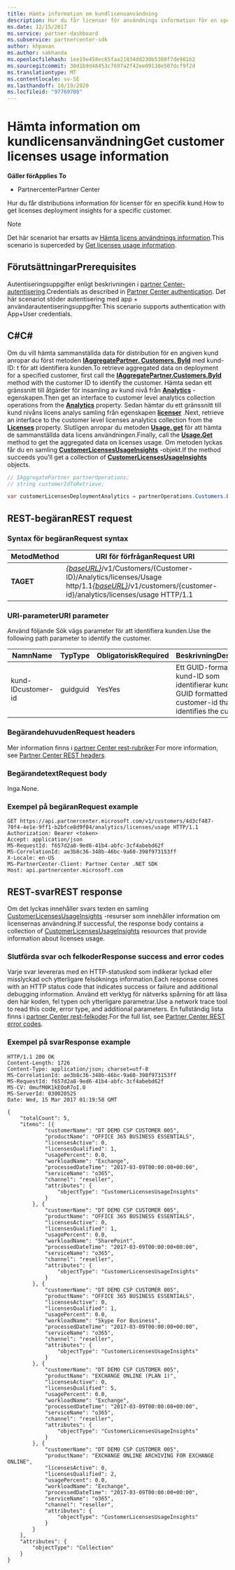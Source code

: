 ```yaml
---
title: Hämta information om kundlicensanvändning
description: Hur du får licenser för användnings information för en specifik kund.
ms.date: 12/15/2017
ms.service: partner-dashboard
ms.subservice: partnercenter-sdk
author: khpavan
ms.author: sakhanda
ms.openlocfilehash: 1ee19e458ec65faa21034dd230b5388f7de981b2
ms.sourcegitcommit: 30d1b9d48453c7697a2f42ee09138e507dcf9f2d
ms.translationtype: MT
ms.contentlocale: sv-SE
ms.lasthandoff: 10/19/2020
ms.locfileid: "97769708"
---
```

# <a name="get-customer-licenses-usage-information"></a><span data-ttu-id="42dc4-103">Hämta information om kundlicensanvändning</span><span class="sxs-lookup"><span data-stu-id="42dc4-103">Get customer licenses usage information</span></span>

<span data-ttu-id="42dc4-104">**Gäller för**</span><span class="sxs-lookup"><span data-stu-id="42dc4-104">**Applies To**</span></span>

- <span data-ttu-id="42dc4-105">Partnercenter</span><span class="sxs-lookup"><span data-stu-id="42dc4-105">Partner Center</span></span>

<span data-ttu-id="42dc4-106">Hur du får distributions information för licenser för en specifik kund.</span><span class="sxs-lookup"><span data-stu-id="42dc4-106">How to get licenses deployment insights for a specific customer.</span></span>

> [!NOTE]
> <span data-ttu-id="42dc4-107">Det här scenariot har ersatts av [Hämta licens användnings information](get-licenses-usage-information.md).</span><span class="sxs-lookup"><span data-stu-id="42dc4-107">This scenario is superceded by [Get licenses usage information](get-licenses-usage-information.md).</span></span>

## <a name="prerequisites"></a><span data-ttu-id="42dc4-108">Förutsättningar</span><span class="sxs-lookup"><span data-stu-id="42dc4-108">Prerequisites</span></span>

<span data-ttu-id="42dc4-109">Autentiseringsuppgifter enligt beskrivningen i [partner Center-autentisering](partner-center-authentication.md).</span><span class="sxs-lookup"><span data-stu-id="42dc4-109">Credentials as described in [Partner Center authentication](partner-center-authentication.md).</span></span> <span data-ttu-id="42dc4-110">Det här scenariot stöder autentisering med app + användarautentiseringsuppgifter.</span><span class="sxs-lookup"><span data-stu-id="42dc4-110">This scenario supports authentication with App+User credentials.</span></span>

## <a name="c"></a><span data-ttu-id="42dc4-111">C\#</span><span class="sxs-lookup"><span data-stu-id="42dc4-111">C\#</span></span>

<span data-ttu-id="42dc4-112">Om du vill hämta sammanställda data för distribution för en angiven kund anropar du först metoden [**IAggregatePartner. Customers. ById**](/dotnet/api/microsoft.store.partnercenter.customers.icustomercollection.byid) med kund-ID: t för att identifiera kunden.</span><span class="sxs-lookup"><span data-stu-id="42dc4-112">To retrieve aggregated data on deployment for a specified customer, first call the [**IAggregatePartner.Customers.ById**](/dotnet/api/microsoft.store.partnercenter.customers.icustomercollection.byid) method with the customer ID to identify the customer.</span></span> <span data-ttu-id="42dc4-113">Hämta sedan ett gränssnitt till åtgärder för insamling av kund nivå från [**Analytics**](/dotnet/api/microsoft.store.partnercenter.customers.icustomer.analytics) -egenskapen.</span><span class="sxs-lookup"><span data-stu-id="42dc4-113">Then get an interface to customer level analytics collection operations from the [**Analytics**](/dotnet/api/microsoft.store.partnercenter.customers.icustomer.analytics) property.</span></span> <span data-ttu-id="42dc4-114">Sedan hämtar du ett gränssnitt till kund nivåns licens analys samling från egenskapen [**licenser**](/dotnet/api/microsoft.store.partnercenter.analytics.icustomeranalyticscollection.licenses) .</span><span class="sxs-lookup"><span data-stu-id="42dc4-114">Next, retrieve an interface to the customer level licenses analytics collection from the [**Licenses**](/dotnet/api/microsoft.store.partnercenter.analytics.icustomeranalyticscollection.licenses) property.</span></span> <span data-ttu-id="42dc4-115">Slutligen anropar du metoden [**Usage. get**](/dotnet/api/microsoft.store.partnercenter.genericoperations.ientireentitycollectionretrievaloperations-2.get) för att hämta de sammanställda data licens användningen.</span><span class="sxs-lookup"><span data-stu-id="42dc4-115">Finally, call the [**Usage.Get**](/dotnet/api/microsoft.store.partnercenter.genericoperations.ientireentitycollectionretrievaloperations-2.get) method to get the aggregated data on licenses usage.</span></span> <span data-ttu-id="42dc4-116">Om metoden lyckas får du en samling [**CustomerLicensesUsageInsights**](/dotnet/api/microsoft.store.partnercenter.models.analytics.customerlicensesusageinsights) -objekt.</span><span class="sxs-lookup"><span data-stu-id="42dc4-116">If the method succeeds you'll get a collection of [**CustomerLicensesUsageInsights**](/dotnet/api/microsoft.store.partnercenter.models.analytics.customerlicensesusageinsights) objects.</span></span>

``` csharp
// IAggregatePartner partnerOperations;
// string customerIdToRetrieve;

var customerLicensesDeploymentAnalytics = partnerOperations.Customers.ById(customerIdToRetrieve).Analytics.Licenses.Usage.Get();
```

## <a name="rest-request"></a><span data-ttu-id="42dc4-117">REST-begäran</span><span class="sxs-lookup"><span data-stu-id="42dc4-117">REST request</span></span>

### <a name="request-syntax"></a><span data-ttu-id="42dc4-118">Syntax för begäran</span><span class="sxs-lookup"><span data-stu-id="42dc4-118">Request syntax</span></span>

| <span data-ttu-id="42dc4-119">Metod</span><span class="sxs-lookup"><span data-stu-id="42dc4-119">Method</span></span>  | <span data-ttu-id="42dc4-120">URI för förfrågan</span><span class="sxs-lookup"><span data-stu-id="42dc4-120">Request URI</span></span>                                                                                              |
|---------|----------------------------------------------------------------------------------------------------------|
| <span data-ttu-id="42dc4-121">**TA**</span><span class="sxs-lookup"><span data-stu-id="42dc4-121">**GET**</span></span> | <span data-ttu-id="42dc4-122">[*{baseURL}*](partner-center-rest-urls.md)/v1/Customers/{Customer-ID}/Analytics/licenses/Usage http/1.1</span><span class="sxs-lookup"><span data-stu-id="42dc4-122">[*{baseURL}*](partner-center-rest-urls.md)/v1/customers/{customer-id}/analytics/licenses/usage HTTP/1.1</span></span> |

### <a name="uri-parameter"></a><span data-ttu-id="42dc4-123">URI-parameter</span><span class="sxs-lookup"><span data-stu-id="42dc4-123">URI parameter</span></span>

<span data-ttu-id="42dc4-124">Använd följande Sök vägs parameter för att identifiera kunden.</span><span class="sxs-lookup"><span data-stu-id="42dc4-124">Use the following path parameter to identify the customer.</span></span>

| <span data-ttu-id="42dc4-125">Namn</span><span class="sxs-lookup"><span data-stu-id="42dc4-125">Name</span></span>        | <span data-ttu-id="42dc4-126">Typ</span><span class="sxs-lookup"><span data-stu-id="42dc4-126">Type</span></span> | <span data-ttu-id="42dc4-127">Obligatorisk</span><span class="sxs-lookup"><span data-stu-id="42dc4-127">Required</span></span> | <span data-ttu-id="42dc4-128">Beskrivning</span><span class="sxs-lookup"><span data-stu-id="42dc4-128">Description</span></span>                                                |
|-------------|------|----------|------------------------------------------------------------|
| <span data-ttu-id="42dc4-129">kund-ID</span><span class="sxs-lookup"><span data-stu-id="42dc4-129">customer-id</span></span> | <span data-ttu-id="42dc4-130">guid</span><span class="sxs-lookup"><span data-stu-id="42dc4-130">guid</span></span> | <span data-ttu-id="42dc4-131">Yes</span><span class="sxs-lookup"><span data-stu-id="42dc4-131">Yes</span></span>      | <span data-ttu-id="42dc4-132">Ett GUID-formaterat kund-ID som identifierar kunden.</span><span class="sxs-lookup"><span data-stu-id="42dc4-132">A GUID formatted customer-id that identifies the customer.</span></span> |

### <a name="request-headers"></a><span data-ttu-id="42dc4-133">Begärandehuvuden</span><span class="sxs-lookup"><span data-stu-id="42dc4-133">Request headers</span></span>

<span data-ttu-id="42dc4-134">Mer information finns i [partner Center rest-rubriker](headers.md).</span><span class="sxs-lookup"><span data-stu-id="42dc4-134">For more information, see [Partner Center REST headers](headers.md).</span></span>

### <a name="request-body"></a><span data-ttu-id="42dc4-135">Begärandetext</span><span class="sxs-lookup"><span data-stu-id="42dc4-135">Request body</span></span>

<span data-ttu-id="42dc4-136">Inga.</span><span class="sxs-lookup"><span data-stu-id="42dc4-136">None.</span></span>

### <a name="request-example"></a><span data-ttu-id="42dc4-137">Exempel på begäran</span><span class="sxs-lookup"><span data-stu-id="42dc4-137">Request example</span></span>

```http
GET https://api.partnercenter.microsoft.com/v1/customers/4d3cf487-70f4-4e1e-9ff1-b2bfce8d9f04/analytics/licenses/usage HTTP/1.1
Authorization: Bearer <token>
Accept: application/json
MS-RequestId: f657d2a8-9ed6-41b4-abfc-3cf4abebd62f
MS-CorrelationId: ae3b8c36-348b-46bc-9a60-398f973153ff
X-Locale: en-US
MS-PartnerCenter-Client: Partner Center .NET SDK
Host: api.partnercenter.microsoft.com
```

## <a name="rest-response"></a><span data-ttu-id="42dc4-138">REST-svar</span><span class="sxs-lookup"><span data-stu-id="42dc4-138">REST response</span></span>

<span data-ttu-id="42dc4-139">Om det lyckas innehåller svars texten en samling [CustomerLicensesUsageInsights](analytics-resources.md#customerlicensesusageinsights) -resurser som innehåller information om licensernas användning.</span><span class="sxs-lookup"><span data-stu-id="42dc4-139">If successful, the response body contains a collection of [CustomerLicensesUsageInsights](analytics-resources.md#customerlicensesusageinsights) resources that provide information about licenses usage.</span></span>

### <a name="response-success-and-error-codes"></a><span data-ttu-id="42dc4-140">Slutförda svar och felkoder</span><span class="sxs-lookup"><span data-stu-id="42dc4-140">Response success and error codes</span></span>

<span data-ttu-id="42dc4-141">Varje svar levereras med en HTTP-statuskod som indikerar lyckad eller misslyckad och ytterligare felsöknings information.</span><span class="sxs-lookup"><span data-stu-id="42dc4-141">Each response comes with an HTTP status code that indicates success or failure and additional debugging information.</span></span> <span data-ttu-id="42dc4-142">Använd ett verktyg för nätverks spårning för att läsa den här koden, fel typen och ytterligare parametrar.</span><span class="sxs-lookup"><span data-stu-id="42dc4-142">Use a network trace tool to read this code, error type, and additional parameters.</span></span> <span data-ttu-id="42dc4-143">En fullständig lista finns i [partner Center rest-felkoder](error-codes.md).</span><span class="sxs-lookup"><span data-stu-id="42dc4-143">For the full list, see [Partner Center REST error codes](error-codes.md).</span></span>

### <a name="response-example"></a><span data-ttu-id="42dc4-144">Exempel på svar</span><span class="sxs-lookup"><span data-stu-id="42dc4-144">Response example</span></span>

```http
HTTP/1.1 200 OK
Content-Length: 1726
Content-Type: application/json; charset=utf-8
MS-CorrelationId: ae3b8c36-348b-46bc-9a60-398f973153ff
MS-RequestId: f657d2a8-9ed6-41b4-abfc-3cf4abebd62f
MS-CV: 0mufM0K1kEOoR7oI.0
MS-ServerId: 030020525
Date: Wed, 15 Mar 2017 01:19:58 GMT

{
    "totalCount": 5,
    "items": [{
            "customerName": "DT DEMO CSP CUSTOMER 005",
            "productName": "OFFICE 365 BUSINESS ESSENTIALS",
            "licensesActive": 0,
            "licensesQualified": 1,
            "usagePercent": 0.0,
            "workloadName": "Exchange",
            "processedDateTime": "2017-03-09T00:00:00+00:00",
            "serviceName": "o365",
            "channel": "reseller",
            "attributes": {
                "objectType": "CustomerLicensesUsageInsights"
            }
        }, {
            "customerName": "DT DEMO CSP CUSTOMER 005",
            "productName": "OFFICE 365 BUSINESS ESSENTIALS",
            "licensesActive": 0,
            "licensesQualified": 1,
            "usagePercent": 0.0,
            "workloadName": "SharePoint",
            "processedDateTime": "2017-03-09T00:00:00+00:00",
            "serviceName": "o365",
            "channel": "reseller",
            "attributes": {
                "objectType": "CustomerLicensesUsageInsights"
            }
        }, {
            "customerName": "DT DEMO CSP CUSTOMER 005",
            "productName": "OFFICE 365 BUSINESS ESSENTIALS",
            "licensesActive": 0,
            "licensesQualified": 1,
            "usagePercent": 0.0,
            "workloadName": "Skype For Business",
            "processedDateTime": "2017-03-09T00:00:00+00:00",
            "serviceName": "o365",
            "channel": "reseller",
            "attributes": {
                "objectType": "CustomerLicensesUsageInsights"
            }
        }, {
            "customerName": "DT DEMO CSP CUSTOMER 005",
            "productName": "EXCHANGE ONLINE (PLAN 1)",
            "licensesActive": 0,
            "licensesQualified": 5,
            "usagePercent": 0.0,
            "workloadName": "Exchange",
            "processedDateTime": "2017-03-09T00:00:00+00:00",
            "serviceName": "o365",
            "channel": "reseller",
            "attributes": {
                "objectType": "CustomerLicensesUsageInsights"
            }
        }, {
            "customerName": "DT DEMO CSP CUSTOMER 005",
            "productName": "EXCHANGE ONLINE ARCHIVING FOR EXCHANGE ONLINE",
            "licensesActive": 0,
            "licensesQualified": 2,
            "usagePercent": 0.0,
            "workloadName": "Exchange",
            "processedDateTime": "2017-03-09T00:00:00+00:00",
            "serviceName": "o365",
            "channel": "reseller",
            "attributes": {
                "objectType": "CustomerLicensesUsageInsights"
            }
        }
    ],
    "attributes": {
        "objectType": "Collection"
    }
}
```
